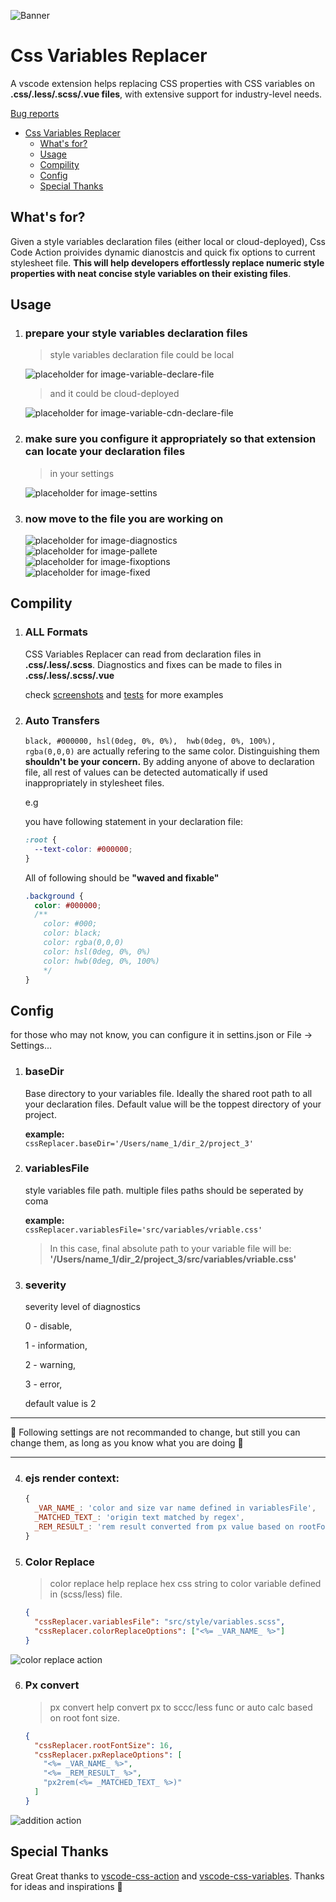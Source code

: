 ![Banner](https://raw.githubusercontent.com/jorschac/vscode-css-variables-replacer/refs/heads/master/assets/banner.png)

# Css Variables Replacer

A vscode extension helps replacing CSS properties with CSS variables on **.css/.less/.scss/.vue files**, with extensive support for industry-level needs. <br>

[Bug reports](https://github.com/jorschac/Issues/issues)


- [Css Variables Replacer](#css-variables-replacer)
  - [What's for?](#whats-for)
  - [Usage](#usage)
  - [Compility](#compility)
  - [Config](#config)
  - [Special Thanks](#special-thanks)

## What's for?

Given a style variables declaration files (either local or cloud-deployed), Css Code Action proivides dynamic dianostcis and quick fix options to current stylesheet file. **This will help developers effortlessly replace numeric style properties with neat concise style variables on their existing files**.<br>

## Usage

1. ### prepare your style variables declaration files <br>

   > style variables declaration file could be local

   ![placeholder for image-variable-declare-file](https://raw.githubusercontent.com/jorschac/vscode-css-variables-replacer/refs/heads/master/assets/vars.png) <br>

   > and it could be cloud-deployed

   ![placeholder for image-variable-cdn-declare-file](https://raw.githubusercontent.com/jorschac/vscode-css-variables-replacer/refs/heads/master/assets/css-cdn.png) <br>

2. ### make sure you configure it appropriately so that extension can locate your declaration files <br>

   > in your settings

   ![placeholder for image-settins](https://raw.githubusercontent.com/jorschac/vscode-css-variables-replacer/refs/heads/master/assets/settins.png) <br>

3. ### now move to the file you are working on <br>
   ![placeholder for image-diagnostics](https://raw.githubusercontent.com/jorschac/vscode-css-variables-replacer/refs/heads/master/assets/css-sample.png) <br>
   ![placeholder for image-pallete](https://raw.githubusercontent.com/jorschac/vscode-css-variables-replacer/refs/heads/master/assets/palette.png) <br>
   ![placeholder for image-fixoptions](https://raw.githubusercontent.com/jorschac/vscode-css-variables-replacer/refs/heads/master/assets/fix-options.png) <br>
   ![placeholder for image-fixed](https://raw.githubusercontent.com/jorschac/vscode-css-variables-replacer/refs/heads/master/assets/fixed.png) <br>

## Compility

1. ### ALL Formats <br>

   CSS Variables Replacer can read from declaration files in **.css/.less/.scss**. Diagnostics and fixes
   can be made to files in **.css/.less/.scss/.vue**

   check [screenshots](https://github.com/jorschac/vscode-css-action/tree/master/assets) and [tests](https://github.com/jorschac/vscode-css-action/tree/master/tests) for more examples

2. ### Auto Transfers <br>

   `black, #000000, hsl(0deg, 0%, 0%),  hwb(0deg, 0%, 100%), rgba(0,0,0)` are actually refering to the same color. Distinguishing them **shouldn't be your concern.** By adding anyone of above to declaration file, all
   rest of values can be detected automatically if used inappropriately in stylesheet files.

   e.g

   you have following statement in your declaration file:

   ```css
   :root {
     --text-color: #000000;
   }
   ```

   All of following should be **"waved and fixable"**

   ```css
   .background {
     color: #000000;
     /**
       color: #000;
       color: black;
       color: rgba(0,0,0)
       color: hsl(0deg, 0%, 0%)
       color: hwb(0deg, 0%, 100%)
       */
   }
   ```

## Config

for those who may not know, you can configure it in settins.json or File -> Settings...

1. ### baseDir

   Base directory to your variables file. Ideally the shared root path to all your declaration files. Default
   value will be the toppest directory of your project. <br>

   **example:** <br>
   `cssReplacer.baseDir='/Users/name_1/dir_2/project_3'`<br>

2. ### variablesFile

   style variables file path. multiple files paths should be seperated by coma <br>

   **example:** <br>
   `cssReplacer.variablesFile='src/variables/vriable.css'`<br>

   > In this case, final absolute path to your variable file will be:
   > **'/Users/name_1/dir_2/project_3/src/variables/vriable.css'**

3. ### severity

   severity level of diagnostics

   0 - disable,

   1 - information,

   2 - warning,

   3 - error,

   default value is 2 <br>

---

🤔 Following settings are not recommanded to change, but still you can change them, as long as you know what you are doing 🤔

---

4. ### ejs render context:

   ```js
   {
     _VAR_NAME_: 'color and size var name defined in variablesFile',
     _MATCHED_TEXT_: 'origin text matched by regex',
     _REM_RESULT_: 'rem result converted from px value based on rootFontSize, only in `colorReplaceOptions`'
   }
   ```

5. ### Color Replace

   > color replace help replace hex css string to color variable defined in (scss/less) file.

   ```json
   {
     "cssReplacer.variablesFile": "src/style/variables.scss",
     "cssReplacer.colorReplaceOptions": ["<%= _VAR_NAME_ %>"]
   }
   ```

![color replace action](https://tva1.sinaimg.cn/large/0081Kckwly1gld7ygo47aj319h0u07b3.jpg)

6. ### Px convert

   > px convert help convert px to sccc/less func or auto calc based on root font size.

   ```json
   {
     "cssReplacer.rootFontSize": 16,
     "cssReplacer.pxReplaceOptions": [
       "<%= _VAR_NAME_ %>",
       "<%= _REM_RESULT_ %>",
       "px2rem(<%= _MATCHED_TEXT_ %>)"
     ]
   }
   ```

![addition action](https://tva1.sinaimg.cn/large/0081Kckwly1gldfsn0l21j317w0u0wjn.jpg)


## Special Thanks

Great Great thanks to [vscode-css-action](https://github.com/kikyous/vscode-css-action) and [vscode-css-variables](https://github.com/vunguyentuan/vscode-css-variables). Thanks for ideas and inspirations 🚀



